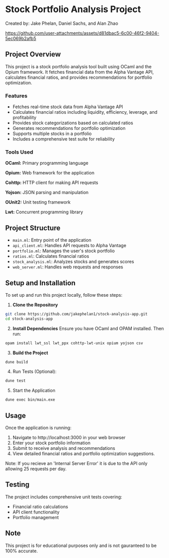 # Stock Portfolio Analysis Project

Created by: Jake Phelan, Daniel Sachs, and Alan Zhao 

https://github.com/user-attachments/assets/d81dbac5-6c00-46f2-9404-5ec069b2afb5

## Project Overview
This project is a stock portfolio analysis tool built using OCaml and the Opium framework. It fetches financial data from the Alpha Vantage API, calculates financial ratios, and provides recommendations for portfolio optimization.

### Features
- Fetches real-time stock data from Alpha Vantage API
- Calculates financial ratios including liquidity, efficiency, leverage, and profitability
- Provides stock categorizations based on calculated ratios
- Generates recommendations for portfolio optimization
- Supports multiple stocks in a portfolio
- Includes a comprehensive test suite for reliability

### Tools Used
**OCaml:** Primary programming language

**Opium:** Web framework for the application

**Cohttp:** HTTP client for making API requests

**Yojson:** JSON parsing and manipulation

**OUnit2:** Unit testing framework

**Lwt:** Concurrent programming library

## Project Structure
- `main.ml`: Entry point of the application
- `api_client.ml`: Handles API requests to Alpha Vantage
- `portfolio.ml`: Manages the user's stock portfolio
- `ratios.ml`: Calculates financial ratios
- `stock_analysis.ml`: Analyzes stocks and generates scores
- `web_server.ml`: Handles web requests and responses

## Setup and Installation
To set up and run this project locally, follow these steps:

1. **Clone the Repository**

```bash
git clone https://github.com/jakephelan1/stock-analysis-app.git
cd stock-analysis-app
```

2. **Install Dependencies**
Ensure you have OCaml and OPAM installed. Then run:
```bash
opam install lwt_ssl lwt_ppx cohttp-lwt-unix opium yojson csv
```

3. **Build the Project**
```bash
dune build
```

4. Run Tests (Optional):
```bash
dune test
```

5. Start the Application
```bash
dune exec bin/main.exe
```

## Usage
Once the application is running:

1. Navigate to http://localhost:3000 in your web browser
2. Enter your stock portfolio information
3. Submit to receive analysis and recommendations
4. View detailed financial ratios and portfolio optimization suggestions.

Note: If you recieve an 'Internal Server Error' it is due to the API only allowing 25 requests per day.

## Testing
The project includes comprehensive unit tests covering:
- Financial ratio calculations
- API client functionality
- Portfolio management

## Note
This project is for educational purposes only and is not gauranteed to be 100% accurate.
